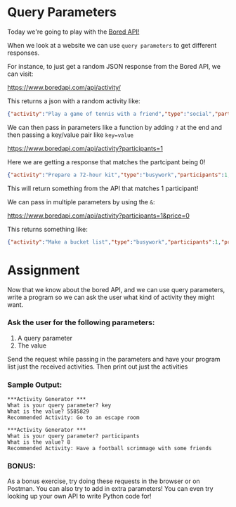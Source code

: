 # Query Parameters
Today we're going to play with the [Bored API!](https://www.boredapi.com/)

When we look at a website we can use `query parameters` to get different responses.

For instance, to just get a random JSON response from the Bored API, we can visit:

https://www.boredapi.com/api/activity/

This returns a json with a random activity like:

```json
{"activity":"Play a game of tennis with a friend","type":"social","participants":2,"price":0.1,"link":"","key":"1093640","accessibility":0.4}
```

We can then pass in parameters like a function by adding `?` at the end and then passing a key/value pair like `key=value`

https://www.boredapi.com/api/activity?participants=1

Here we are getting a response that matches the partcipant being 0!

```json
{"activity":"Prepare a 72-hour kit","type":"busywork","participants":1,"price":0.5,"link":"https://www.ready.gov/kit","key":"4266522","accessibility":0.5}
```

This will return something from the API that matches 1 participant!

We can pass in multiple parameters by using the `&`:

https://www.boredapi.com/api/activity?participants=1&price=0

This returns something like:

```json
{"activity":"Make a bucket list","type":"busywork","participants":1,"price":0,"link":"","key":"2735499","accessibility":0}
```

# Assignment
Now that we know about the bored API, and we can use query parameters, write a program so we can ask the user what kind of activity they might want.


### Ask the user for the following parameters:
1. A query parameter
2. The value

Send the request while passing in the parameters and have your program list just the received activities.
Then print out just the activities

### Sample Output:
```
***Activity Generator *** 
What is your query parameter? key     
What is the value? 5585829
Recommended Activity: Go to an escape room
```

```
***Activity Generator *** 
What is your query parameter? participants    
What is the value? 8
Recommended Activity: Have a football scrimmage with some friends
```

### BONUS:
As a bonus exercise, try doing these requests in the browser or on Postman. You can also try to add in extra parameters! You can even try looking up your own API to write Python code for!
